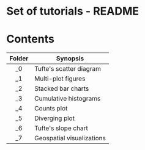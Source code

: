 # Set of tutorials - README


# Contents

| Folder | Synopsis                   |
| :----: | ---------------------------|
| _0     | Tufte's scatter diagram    |
| _1     | Multi-plot figures         |
| _2     | Stacked bar charts         |
| _3     | Cumulative histograms      |
| _4     | Counts plot                |
| _5     | Diverging plot             |
| _6     | Tufte's slope chart        |
| _7     | Geospatial visualizations  |
